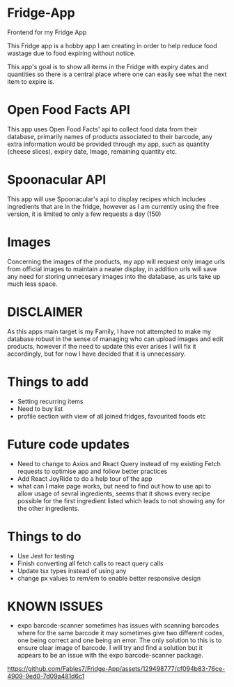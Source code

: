 # Fridge-App
Frontend for my Fridge App

This Fridge app is a hobby app I am creating in order to help reduce food wastage due to food expiring without notice.

This app's goal is to show all items in the Fridge with expiry dates and quantities so there is a central place where one can easily see what the next item 
to expire is.

# Open Food Facts API
This app uses Open Food Facts' api to collect food data from their database, primarily names of products associated to their barcode, any extra information would 
be provided through my app, such as quantity (cheese slices), expiry date, Image, remaining quantity etc.

# Spoonacular API
This app will use Spoonacular's api to display recipes which includes ingredients that are in the fridge, however as I am currently using the free version, it is limited to only a few requests a day (150)

# Images
Concerning the images of the products, my app will request only image urls from official images to maintain a neater display, in addition urls will save any need for storing unnecesary 
images into the database, as urls take up much less space.

# DISCLAIMER
As this apps main target is my Family, I have not attempted to make my database robust in the sense of managing who can upload images and edit products, however if the need to update this ever arises I will fix it accordingly, but for now I have decided that it is unnecessary.

# Things to add
- Setting recurring items
- Need to buy list
- profile section with view of all joined fridges, favourited foods etc
  
# Future code updates
- Need to change to Axios and React Query instead of my existing Fetch requests to optimise app and follow better practices
- Add React JoyRide to do a help tour of the app
- what can I make page works, but need to find out how to use api to allow usage of sevral ingredients, seems that it shows every recipe possible for the first ingredient listed which leads to not showing any for the other ingredients.

# Things to do
- Use Jest for testing
- Finish converting all fetch calls to react query calls
- Update tsx types instead of using any
- change px values to rem/em to enable better responsive design

# KNOWN ISSUES
- expo barcode-scanner sometimes has issues with scanning barcodes where for the same barcode it may sometimes give two different codes, one being correct and one being an error. The only solution to this is to ensure clear image of barcode. I will try and find a solution but it appears to be an issue with the expo barcode-scanner package.


https://github.com/Fables7/Fridge-App/assets/129498777/cf094b83-76ce-4909-9ed0-7d09a481d6c1

